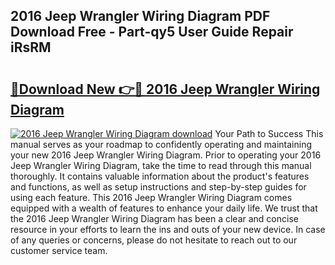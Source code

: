 ## 2016 Jeep Wrangler Wiring Diagram PDF Download Free - Part-qy5 User Guide Repair iRsRM

# <h2><a href="http://dfncbcl.blite.top/?on=2016+Jeep+Wrangler+Wiring+Diagram">🔗Download New 👉🔴 2016 Jeep Wrangler Wiring Diagram</a></h2>

[![2016 Jeep Wrangler Wiring Diagram download](https://i.imgur.com/lujVjoI.png)](http://dfncbcl.blite.top/?on=2016+Jeep+Wrangler+Wiring+Diagram)
Your Path to Success This manual serves as your roadmap to confidently operating and maintaining your new 2016 Jeep Wrangler Wiring Diagram. Prior to operating your 2016 Jeep Wrangler Wiring Diagram, take the time to read through this manual thoroughly. It contains valuable information about the product's features and functions, as well as setup instructions and step-by-step guides for using each feature. This 2016 Jeep Wrangler Wiring Diagram comes equipped with a wealth of features to enhance your daily life. We trust that the 2016 Jeep Wrangler Wiring Diagram has been a clear and concise resource in your efforts to learn the ins and outs of your new device. In case of any queries or concerns, please do not hesitate to reach out to our customer service team.

